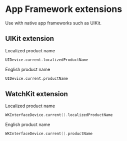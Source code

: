 # App Framework extensions

Use with native app frameworks such as UIKit.

## UIKit extension
Localized product name
```swift
UIDevice.current.localizedProductName
```

English product name
```swift
UIDevice.current.productName
```

## WatchKit extension
Localized product name
```swift
WKInterfaceDevice.current().localizedProductName
```

English product name
```swift
WKInterfaceDevice.current().productName
```
